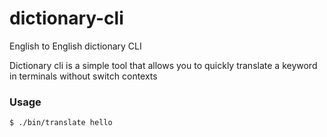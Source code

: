# dictionary-cli

English to English dictionary CLI

Dictionary cli is a simple tool that allows you to quickly translate a keyword in terminals without switch contexts

### Usage

```bash
$ ./bin/translate hello
```
